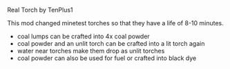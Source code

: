 Real Torch by TenPlus1

This mod changed minetest torches so that they have a life of 8-10 minutes.

- coal lumps can be crafted into 4x coal powder
- coal powder and an unlit torch can be crafted into a lit torch again
- water near torches make them drop as unlit torches
- coal powder can also be used for fuel or crafted into black dye
